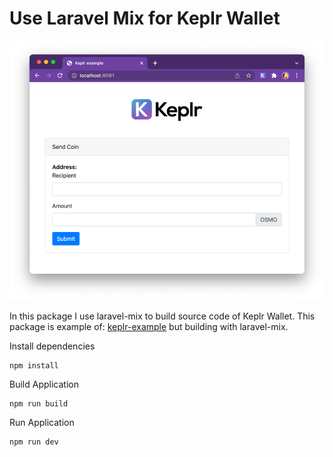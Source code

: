 # Use Laravel Mix for Keplr Wallet

![](splash.png)

In this package I use laravel-mix to build source code of Keplr Wallet.
This package is example of: [keplr-example](https://github.com/chainapsis/keplr-example)  but building with laravel-mix.

Install dependencies

```
npm install

```

Build Application
```
npm run build
```

Run Application
```
npm run dev
```
